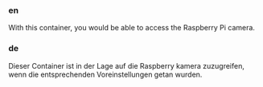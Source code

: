 ### en
With this container, you would be able to access the Raspberry Pi camera.


### de
Dieser Container ist in der Lage auf die Raspberry kamera zuzugreifen, wenn die entsprechenden Voreinstellungen getan wurden.









